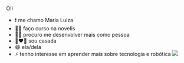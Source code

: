   OII
  
- ❗ me chamo Maria Luiza
- 👩‍🎓 faço curso na novelis
- 🧍‍♀️ procuro me desenvolver mais como pessoa
- 👩‍❤️‍👨 sou casada
- 😄 ela/dela
- ⚡ tenho interesse em aprender mais sobre tecnologia e robótica
 ![](https://media1.tenor.com/m/UTplI_6ztKsAAAAC/cinderella-jackandgus.gif)

